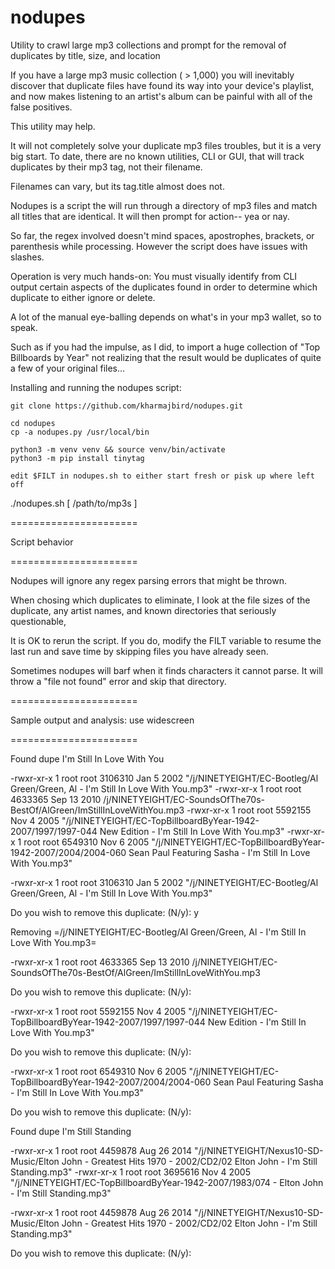 # nodupes
Utility to crawl large mp3 collections and prompt for the removal of duplicates by title, size, and location


If you have a large mp3 music collection ( > 1,000) you will inevitably
discover that duplicate files have found its way into your device's playlist,
and now makes listening to an artist's album can be painful with all of the
false positives.

This utility may help.

It will not completely solve your duplicate mp3 files troubles, but it is a
very big start.  To date, there are no known utilities, CLI or GUI, that will
track duplicates by their mp3 tag, not their filename.

Filenames can vary, but its tag.title almost does not.




Nodupes is a script the will run through a directory of mp3 files and match all
titles that are identical. It will then prompt for action-- yea or nay.


So far, the regex involved doesn't mind spaces, apostrophes, brackets, or
parenthesis while processing.  However the script does have issues with
slashes.


Operation is very much hands-on: You must visually identify from CLI output
certain aspects of the duplicates found in order to determine which duplicate
to either ignore or delete.

A lot of the manual eye-balling depends on what's in your mp3 wallet, so to
speak.

Such as if you had the impulse, as I did, to import a huge collection of "Top
Billboards by Year" not realizing that the result would be duplicates of quite
a few of your original files...


Installing and running the nodupes script:


    git clone https://github.com/kharmajbird/nodupes.git

    cd nodupes
    cp -a nodupes.py /usr/local/bin

    python3 -m venv venv && source venv/bin/activate
    python3 -m pip install tinytag

    edit $FILT in nodupes.sh to either start fresh or pisk up where left off

./nodupes.sh [ /path/to/mp3s ]


======================

Script behavior

======================

Nodupes will ignore any regex parsing errors that might be thrown.

When chosing which duplicates to eliminate, I look at the file sizes of the
duplicate, any artist names, and known directories that seriously questionable,

It is OK to rerun the script. If you do, modify the FILT variable to
resume the last run and save time by skipping files you have already seen.

Sometimes nodupes will barf when it finds characters it cannot parse.
It will throw a "file not found" error and skip that directory.



======================

Sample output and analysis:
use widescreen

======================

Found dupe I'm Still In Love With You


-rwxr-xr-x 1 root root 3106310 Jan  5  2002 "/j/NINETYEIGHT/EC-Bootleg/Al Green/Green, Al - I'm Still In Love With You.mp3"
-rwxr-xr-x 1 root root 4633365 Sep 13  2010 /j/NINETYEIGHT/EC-SoundsOfThe70s-BestOf/AlGreen/ImStillInLoveWithYou.mp3
-rwxr-xr-x 1 root root 5592155 Nov  4  2005 "/j/NINETYEIGHT/EC-TopBillboardByYear-1942-2007/1997/1997-044 New Edition - I'm Still In Love With You.mp3"
-rwxr-xr-x 1 root root 6549310 Nov  6  2005 "/j/NINETYEIGHT/EC-TopBillboardByYear-1942-2007/2004/2004-060 Sean Paul Featuring Sasha - I'm Still In Love With You.mp3"

-rwxr-xr-x 1 root root 3106310 Jan  5  2002 "/j/NINETYEIGHT/EC-Bootleg/Al Green/Green, Al - I'm Still In Love With You.mp3"

Do you wish to remove this duplicate: (N/y): y


Removing =/j/NINETYEIGHT/EC-Bootleg/Al Green/Green, Al - I'm Still In Love With You.mp3=


-rwxr-xr-x 1 root root 4633365 Sep 13  2010 /j/NINETYEIGHT/EC-SoundsOfThe70s-BestOf/AlGreen/ImStillInLoveWithYou.mp3

Do you wish to remove this duplicate: (N/y): 


-rwxr-xr-x 1 root root 5592155 Nov  4  2005 "/j/NINETYEIGHT/EC-TopBillboardByYear-1942-2007/1997/1997-044 New Edition - I'm Still In Love With You.mp3"

Do you wish to remove this duplicate: (N/y): 


-rwxr-xr-x 1 root root 6549310 Nov  6  2005 "/j/NINETYEIGHT/EC-TopBillboardByYear-1942-2007/2004/2004-060 Sean Paul Featuring Sasha - I'm Still In Love With You.mp3"

Do you wish to remove this duplicate: (N/y): 



Found dupe I'm Still Standing


-rwxr-xr-x 1 root root 4459878 Aug 26  2014 "/j/NINETYEIGHT/Nexus10-SD-Music/Elton John - Greatest Hits 1970 - 2002/CD2/02 Elton John - I'm Still Standing.mp3"
-rwxr-xr-x 1 root root 3695616 Nov  4  2005 "/j/NINETYEIGHT/EC-TopBillboardByYear-1942-2007/1983/074 - Elton John - I'm Still Standing.mp3"

-rwxr-xr-x 1 root root 4459878 Aug 26  2014 "/j/NINETYEIGHT/Nexus10-SD-Music/Elton John - Greatest Hits 1970 - 2002/CD2/02 Elton John - I'm Still Standing.mp3"

Do you wish to remove this duplicate: (N/y):

